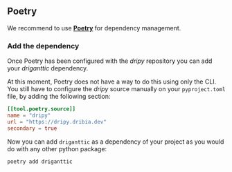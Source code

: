 
## Poetry
We recommend to use [**Poetry**](https://python-poetry.org/) for dependency management.

### Add the dependency
Once Poetry has been configured with the *dripy* repository you can add your *driganttic* dependency.

At this moment, Poetry does not have a way to do this using only the CLI. You still have to 
configure the *dripy* source manually on your `pyproject.toml` file, by adding the following section:

```toml
[[tool.poetry.source]]
name = "dripy"
url = "https://dripy.dribia.dev"
secondary = true
```

Now you can add `driganttic` as a dependency of your project as you would do with any other 
python package:
```shell
poetry add driganttic
```

